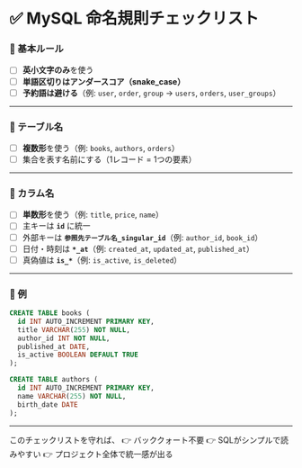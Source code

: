 # ✅ MySQL 命名規則チェックリスト

### 📌 基本ルール

* [ ] **英小文字のみ**を使う
* [ ] **単語区切りはアンダースコア（snake_case）**
* [ ] **予約語は避ける**（例: `user`, `order`, `group` → `users`, `orders`, `user_groups`）

---

### 📌 テーブル名

* [ ] **複数形**を使う（例: `books`, `authors`, `orders`）
* [ ] 集合を表す名前にする（1レコード = 1つの要素）

---

### 📌 カラム名

* [ ] **単数形**を使う（例: `title`, `price`, `name`）
* [ ] 主キーは **`id`** に統一
* [ ] 外部キーは **`参照先テーブル名_singular_id`**（例: `author_id`, `book_id`）
* [ ] 日付・時刻は **`*_at`**（例: `created_at`, `updated_at`, `published_at`）
* [ ] 真偽値は **`is_*`**（例: `is_active`, `is_deleted`）

---

### 📌 例

```sql
CREATE TABLE books (
  id INT AUTO_INCREMENT PRIMARY KEY,
  title VARCHAR(255) NOT NULL,
  author_id INT NOT NULL,
  published_at DATE,
  is_active BOOLEAN DEFAULT TRUE
);

CREATE TABLE authors (
  id INT AUTO_INCREMENT PRIMARY KEY,
  name VARCHAR(255) NOT NULL,
  birth_date DATE
);
```

---

このチェックリストを守れば、
👉 バッククォート不要
👉 SQLがシンプルで読みやすい
👉 プロジェクト全体で統一感が出る

<!-- 修正時刻: Sat 2025/09/27 07:06:42 -->

